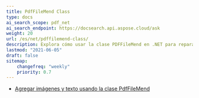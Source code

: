 ```yaml
---
title: PdfFileMend Class
type: docs
ai_search_scope: pdf_net
ai_search_endpoint: https://docsearch.api.aspose.cloud/ask
weight: 20
url: /es/net/pdffilemend-class/
description: Explora cómo usar la clase PDFFileMend en .NET para reparar archivos PDF dañados utilizando Aspose.PDF.
lastmod: "2021-06-05"
draft: false
sitemap:
    changefreq: "weekly"
    priority: 0.7
---
```

- [Agregar imágenes y texto usando la clase PdfFileMend](/pdf/net/adding-images-and-text-using-pdffilemend-class/)